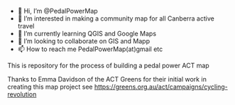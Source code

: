 - 👋 Hi, I’m @PedalPowerMap
- 👀 I’m interested in making a community map for all Canberra active travel
- 🌱 I’m currently learning QGIS and Google Maps
- 💞️ I’m looking to collaborate on GIS and Mapp
- 📫 How to reach me PedalPowerMap(at)gmail etc


This is repository for the process of building a pedal power ACT map

Thanks to Emma Davidson of the ACT Greens for their initial work in creating this map project see https://greens.org.au/act/campaigns/cycling-revolution
<!---
PedalPowerMap/PedalPowerMap is a ✨ special ✨ repository because its `README.md` (this file) appears on your GitHub profile.
You can click the Preview link to take a look at your changes.
--->
